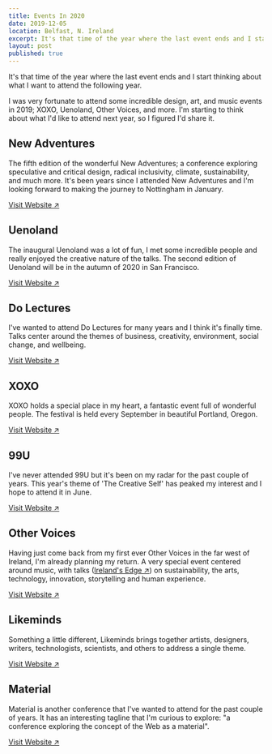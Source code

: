 ```yaml
---
title: Events In 2020
date: 2019-12-05
location: Belfast, N. Ireland
excerpt: It's that time of the year where the last event ends and I start thinking about what I want to attend the following year...
layout: post
published: true
---
```


It's that time of the year where the last event ends and I start thinking about what I want to attend the following year.

I was very fortunate to attend some incredible design, art, and music events in 2019; XOXO, Uenoland, Other Voices, and more. I'm starting to think about what I'd like to attend next year, so I figured I'd share it.

## New Adventures
The fifth edition of the wonderful New Adventures; a conference exploring speculative and critical design, radical inclusivity, climate, sustainability, and much more. It's been years since I attended New Adventures and I'm looking forward to making the journey to Nottingham in January.

[Visit Website ↗](https://newadventuresconf.com/2020/)

## Uenoland
The inaugural Uenoland was a lot of fun, I met some incredible people and really enjoyed the creative nature of the talks. The second edition of Uenoland will be in the autumn of 2020 in San Francisco.

[Visit Website ↗](https://ueno.land/)

## Do Lectures
I've wanted to attend Do Lectures for many years and I think it's finally time. Talks center around the themes of business, creativity, environment, social change, and wellbeing.

[Visit Website ↗](https://www.thedolectures.com/)

## XOXO
XOXO holds a special place in my heart, a fantastic event full of wonderful people. The festival is held every September in beautiful Portland, Oregon.

[Visit Website ↗](https://xoxofest.com/)

## 99U
I've never attended 99U but it's been on my radar for the past couple of years. This year's theme of 'The Creative Self' has peaked my interest and I hope to attend it in June. 

[Visit Website ↗](https://conference.99u.com/#overview)

## Other Voices
Having just come back from my first ever Other Voices in the far west of Ireland, I'm already planning my return. A very special event centered around music, with talks ([Ireland's Edge ↗](https://www.irelandsedge.net/)) on sustainability, the arts, technology, innovation, storytelling and human experience.

[Visit Website ↗](https://www.othervoices.ie/content/other-voices-2019)

## Likeminds
Something a little different, Likeminds brings together artists, designers, writers, technologists, scientists, and others to address a single theme.

[Visit Website ↗](http://www.likeminds.camp/)

## Material
Material is another conference that I've wanted to attend for the past couple of years. It has an interesting tagline that I'm curious to explore: "a conference exploring the concept of the Web as a material".

[Visit Website ↗](https://material.is/2020/)
